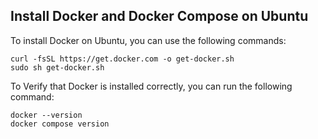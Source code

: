 ## Install Docker and Docker Compose on Ubuntu

To install Docker on Ubuntu, you can use the following commands:

    curl -fsSL https://get.docker.com -o get-docker.sh
    sudo sh get-docker.sh

To Verify that Docker is installed correctly, you can run the following command:

    docker --version
    docker compose version